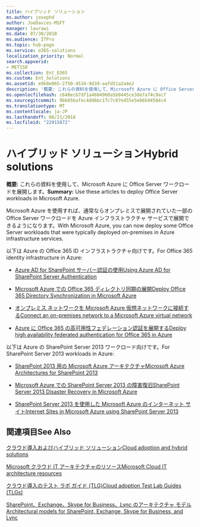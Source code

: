 ```yaml
---
title: ハイブリッド ソリューション
ms.author: josephd
author: JoeDavies-MSFT
manager: laurawi
ms.date: 07/30/2018
ms.audience: ITPro
ms.topic: hub-page
ms.service: o365-solutions
localization_priority: Normal
search.appverid:
- MET150
ms.collection: Ent_O365
ms.custom: Ent_Solutions
ms.assetid: e9b8e065-2750-4534-9d39-aafd51a2a4e2
description: '概要: これらの資料を使用して、Microsoft Azure に Office Server ワークロードを展開します。'
ms.openlocfilehash: c648ecb7df1a4604960a5b0445ce3de7a74c9acf
ms.sourcegitcommit: 9bb65bafec4dd6bc17c7c07ed55e5eb6b94584c4
ms.translationtype: MT
ms.contentlocale: ja-JP
ms.lasthandoff: 08/21/2018
ms.locfileid: "22915872"
---
```

# <a name="hybrid-solutions"></a><span data-ttu-id="e0741-103">ハイブリッド ソリューション</span><span class="sxs-lookup"><span data-stu-id="e0741-103">Hybrid solutions</span></span>

 <span data-ttu-id="e0741-104">**概要:** これらの資料を使用して、Microsoft Azure に Office Server ワークロードを展開します。</span><span class="sxs-lookup"><span data-stu-id="e0741-104">**Summary:** Use these articles to deploy Office Server workloads in Microsoft Azure.</span></span>
  
<span data-ttu-id="e0741-105">Microsoft Azure を使用すれば、通常ならオンプレミスで展開されていた一部の Office Server ワークロードを Azure インフラストラクチャ サービスで展開できるようになります。</span><span class="sxs-lookup"><span data-stu-id="e0741-105">With Microsoft Azure, you can now deploy some Office Server workloads that were typically deployed on-premises in Azure infrastructure services.</span></span>
  
<span data-ttu-id="e0741-106">以下は Azure の Office 365 ID インフラストラクチャ向けです。</span><span class="sxs-lookup"><span data-stu-id="e0741-106">For Office 365 identity infrastructure in Azure:</span></span>

- [<span data-ttu-id="e0741-107">Azure AD for SharePoint サーバー認証の使用</span><span class="sxs-lookup"><span data-stu-id="e0741-107">Using Azure AD for SharePoint Server Authentication</span></span>](using-azure-ad-for-sharepoint-server-authentication.md)

- [<span data-ttu-id="e0741-108">Microsoft Azure での Office 365 ディレクトリ同期の展開</span><span class="sxs-lookup"><span data-stu-id="e0741-108">Deploy Office 365 Directory Synchronization in Microsoft Azure</span></span>](deploy-office-365-directory-synchronization-dirsync-in-microsoft-azure.md)
  
- [<span data-ttu-id="e0741-109">オンプレミス ネットワークを Microsoft Azure 仮想ネットワークに接続する</span><span class="sxs-lookup"><span data-stu-id="e0741-109">Connect an on-premises network to a Microsoft Azure virtual network</span></span>](connect-an-on-premises-network-to-a-microsoft-azure-virtual-network.md)
    
- [<span data-ttu-id="e0741-110">Azure に Office 365 の高可用性フェデレーション認証を展開する</span><span class="sxs-lookup"><span data-stu-id="e0741-110">Deploy high availability federated authentication for Office 365 in Azure</span></span>](deploy-high-availability-federated-authentication-for-office-365-in-azure.md)
    
<span data-ttu-id="e0741-111">以下は Azure の SharePoint Server 2013 ワークロード向けです。</span><span class="sxs-lookup"><span data-stu-id="e0741-111">For SharePoint Server 2013 workloads in Azure:</span></span>
  
- [<span data-ttu-id="e0741-112">SharePoint 2013 用の Microsoft Azure アーキテクチャ</span><span class="sxs-lookup"><span data-stu-id="e0741-112">Microsoft Azure Architectures for SharePoint 2013</span></span>](microsoft-azure-architectures-for-sharepoint-2013.md)
    
- [<span data-ttu-id="e0741-113">Microsoft Azure での SharePoint Server 2013 の障害復旧</span><span class="sxs-lookup"><span data-stu-id="e0741-113">SharePoint Server 2013 Disaster Recovery in Microsoft Azure</span></span>](sharepoint-server-2013-disaster-recovery-in-microsoft-azure.md)
    
- [<span data-ttu-id="e0741-114">SharePoint Server 2013 を使用した Microsoft Azure のインターネット サイト</span><span class="sxs-lookup"><span data-stu-id="e0741-114">Internet Sites in Microsoft Azure using SharePoint Server 2013</span></span>](internet-sites-in-microsoft-azure-using-sharepoint-server-2013.md)
  
  
## <a name="see-also"></a><span data-ttu-id="e0741-115">関連項目</span><span class="sxs-lookup"><span data-stu-id="e0741-115">See Also</span></span>

[<span data-ttu-id="e0741-116">クラウド導入およびハイブリッド ソリューション</span><span class="sxs-lookup"><span data-stu-id="e0741-116">Cloud adoption and hybrid solutions</span></span>](cloud-adoption-and-hybrid-solutions.md)
  
[<span data-ttu-id="e0741-117">Microsoft クラウド IT アーキテクチャのリソース</span><span class="sxs-lookup"><span data-stu-id="e0741-117">Microsoft Cloud IT architecture resources</span></span>](microsoft-cloud-it-architecture-resources.md)
  
[<span data-ttu-id="e0741-118">クラウド導入のテスト ラボ ガイド (TLG)</span><span class="sxs-lookup"><span data-stu-id="e0741-118">Cloud adoption Test Lab Guides (TLGs)</span></span>](cloud-adoption-test-lab-guides-tlgs.md)
  
[<span data-ttu-id="e0741-119">SharePoint、Exchange、Skype for Business、Lync のアーキテクチャ モデル</span><span class="sxs-lookup"><span data-stu-id="e0741-119">Architectural models for SharePoint, Exchange, Skype for Business, and Lync</span></span>](architectural-models-for-sharepoint-exchange-skype-for-business-and-lync.md)



